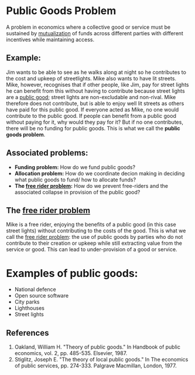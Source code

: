 # Public Goods Problem

A problem in economics where a collective good or service must be sustained by [mutualization](mutualization.md) of funds across different parties with different incentives while maintaining access.

## Example:

Jim wants to be able to see as he walks along at night so he contributes to the cost and upkeep of streetlights. Mike also wants to have lit streets. Mike, however, recognises that if other people, like Jim, pay for street lights he can benefit from this without having to contribute because street lights are a [public good](public-goods.md); street lights are non-excludable and non-rival. Mike therefore does not contribute, but is able to enjoy well lit streets as others have paid for this public good. If everyone acted as Mike, no one would contribute to the public good. If people can benefit from a public good without paying for it, why would they pay for it? But if no one contributes, there will be no funding for public goods. This is what we call the **public goods problem**.

## Associated problems:

* **Funding problem:** How do we fund public goods?
* **Allocation problem:** How do we coordinate decion making in deciding what public goods to fund/ how to allocate funds?
* **The [free rider problem](free-rider-problem.md):** How do we prevent free-riders and the associated collapse in provision of the public good?

## The [free rider problem](free-rider-problem.md)

Mike is a free rider, enjoying the benefits of a public good (in this case street lights) without contributing to the costs of the good. This is what we call the [free rider problem](free-rider-problem.md): the use of public goods by parties who do not contribute to their creation or upkeep while still extracting value from the service or good. This can lead to under-provision of a good or service. 


# Examples of public goods:

* National defence
* Open source software 
* City parks
* Lighthouses
* Street lights


## References
1. Oakland, William H. "Theory of public goods." In Handbook of public economics, vol. 2, pp. 485-535. Elsevier, 1987.
1. Stiglitz, Joseph E. "The theory of local public goods." In The economics of public services, pp. 274-333. Palgrave Macmillan, London, 1977.
